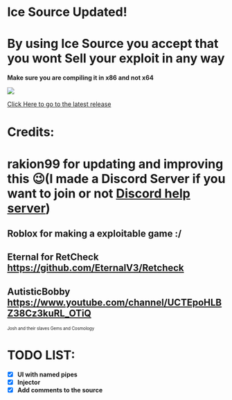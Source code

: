 # Ice Source Updated!
# By using Ice Source you accept that you wont Sell your exploit in any way
**Make sure you are compiling it in x86 and not x64**

![](https://cdn.discordapp.com/attachments/360619589635407873/360629556958330890/2017-09-21_22-34-25.gif)

[Click Here to go to the latest release](https://github.com/rakion99/IceSource/releases/latest)


# Credits:
# rakion99 for updating and improving this :wink:(I made a Discord Server if you want to join or not [Discord help server](https://discord.gg/K2A2Xhv "Click to join"))
## Roblox for making a exploitable game :/
## Eternal for RetCheck https://github.com/EternalV3/Retcheck
## AutisticBobby https://www.youtube.com/channel/UCTEpoHLBZ38Cz3kuRL_OTiQ
<sub><sub> Josh and their slaves Gems and Cosmology </sub></sub>
# TODO LIST:              
- [x] **UI with named pipes**
- [x] **Injector**
- [x] **Add comments to the source**
